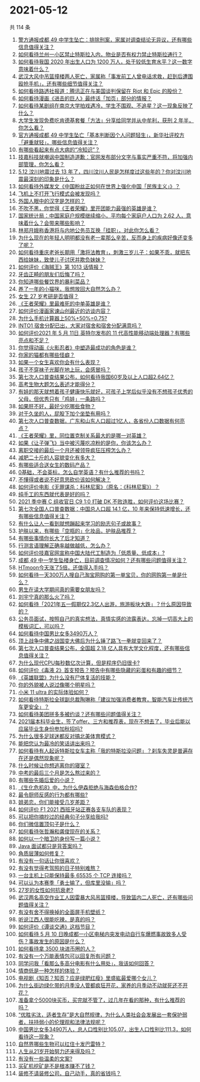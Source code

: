 # 2021-05-12

共 114 条

<!-- BEGIN -->
<!-- 最后更新时间 Wed May 12 2021 14:02:12 GMT+0800 (China Standard Time) -->

1. [警方通报成都 49
   中学生坠亡：排除刑案，家属对调查结论无异议，还有哪些信息值得关注？](https://www.zhihu.com/question/458909971)
2. [如何看待兰州一小区禁止特斯拉入内，物业是否有权力禁止特斯拉通行？](https://www.zhihu.com/question/458089175)
3. [如何看待我国 2020 年出生人口为 1200
   万人，处于较低生育水平？这一数字意味着什么？](https://www.zhihu.com/question/458828004)
4. [武汉大风中吊篮撞楼两人死亡，家属称「事发前工人曾电话求救，赶到后遭围殴抢手机」，还有哪些细节值得关注？](https://www.zhihu.com/question/458864077)
5. [如何看待路透社报道：腾讯正在与美国谈判保留在 Riot 和 Epic
   的股份？](https://www.zhihu.com/question/458041957)
6. [如何看待漫画《进击的巨人》最终话「加页」部分的情报？](https://www.zhihu.com/question/458937970)
7. [如何看待某剧组在南京大学拍戏遇冷，学生不围观、不追星？这一现象反映了什么？](https://www.zhihu.com/question/458770659)
8. [大学生发现免费吃肯德基套餐「方法」分享给同学并从中牟利，获刑 2
   年半，你怎么看？](https://www.zhihu.com/question/458862544)
9. [官方通报成都 49
   中学生坠亡「基本判断因个人问题轻生」，新华社评校方「避重就轻」，哪些信息值得关注？](https://www.zhihu.com/question/458795206)
10. [有哪些看起来有点大病的“冷知识”？](https://www.zhihu.com/question/458360832)
11. [技嘉科技就嘲讽中国制造道歉：官网发布部分文字与事实严重不符，将加强内部管理，你怎么看？](https://www.zhihu.com/question/458846399)
12. [5.12 汶川地震过去 13
    年了，四川汶川人民是怎样度过这些年的？你对汶川地震最深刻的印象是什么？](https://www.zhihu.com/question/458967831)
13. [如何看待外媒发文《中国粉丝正如何在世界上强化中国「民族主义」》？](https://www.zhihu.com/question/458741420)
14. [飞机上不打开飞行模式会被发现吗？](https://www.zhihu.com/question/448267257)
15. [外国人眼中的汉字是怎样的？](https://www.zhihu.com/question/35963650)
16. [不吹不黑，你觉得《王者荣耀》里开团能力最强的英雄是谁？](https://www.zhihu.com/question/457720589)
17. [国家统计局：中国家庭户规模继续缩小，平均每个家庭户人口为 2.62
    人，意味着什么？会带来哪些影响？](https://www.zhihu.com/question/458817764)
18. [林郑月娥称香港将与内地公务员互换「挂职」，对此你怎么看？](https://www.zhihu.com/question/458804652)
19. [为什么现在的年轻人明明都没有老一辈那么辛苦，反而身上的疾病好像还变多了呢？](https://www.zhihu.com/question/458382123)
20. [如何看待重庆老爸长期用「激将法教育」，刺激三岁儿子：如果不乖，就把东西给妹妹，致使儿子讨厌并欺负妹妹？](https://www.zhihu.com/question/458830152)
21. [如何评价《海贼王》第 1013 话情报？](https://www.zhihu.com/question/458923937)
22. [牙齿正畸的朋友们后悔了吗？](https://www.zhihu.com/question/308980503)
23. [你知道哪些餐饮界的暴利菜品？](https://www.zhihu.com/question/430100068)
24. [养了一年的小猫咪，我想放回大自然怎么办？](https://www.zhihu.com/question/457533958)
25. [女生 27 岁考研是否值得？](https://www.zhihu.com/question/443951009)
26. [《王者荣耀》里最难死的中单英雄是谁？](https://www.zhihu.com/question/458262505)
27. [如何评价漫画家谏山创最近的访谈内容？](https://www.zhihu.com/question/457336083)
28. [为什么手机计算器上50%+50%=0.75?](https://www.zhihu.com/question/453500291)
29. [INTO1 宿舍分配已出，大家对宿舍和宿舍分配满意吗？](https://www.zhihu.com/question/458665728)
30. [如何评价2021 年 5 月 11日 英特尔发布的 11
    代高性能移动端处理器？有哪些亮点和不足？](https://www.zhihu.com/question/458908921)
31. [你觉得动画《火影忍者》中塑造最成功的角色是谁？](https://www.zhihu.com/question/456497122)
32. [你家的猫都有哪些怪癖？](https://www.zhihu.com/question/458176825)
33. [如果一个女生喜欢你会有什么表现？](https://www.zhihu.com/question/456917552)
34. [孩子不穿袜子光脚在地上玩，会感冒吗？](https://www.zhihu.com/question/458311930)
35. [第七次人口普查结果公布，如何看待我国60岁及以上人口超2.64亿？](https://www.zhihu.com/question/458815573)
36. [高考生物大题怎么表述才能得分？](https://www.zhihu.com/question/385995155)
37. [有娃的那天就想着孩子健康快乐就好，可孩子上学后似乎没有不想孩子优秀的父母，但优秀只有「鸡娃」一条路吗？](https://www.zhihu.com/question/454214876)
38. [如果肝不好，最好少吃哪些食物？](https://www.zhihu.com/question/435738194)
39. [对于久坐的人，屁股下加个坐垫有用吗？](https://www.zhihu.com/question/355087220)
40. [第七次人口普查数据，广东和山东人口超过1亿人，各省份人口数据有何亮点？](https://www.zhihu.com/question/458855355)
41. [《王者荣耀》里，同位置克制关系最大的是哪一对英雄？](https://www.zhihu.com/question/456526948)
42. [如果《让子弹飞》当中被污蔑吃凉粉的是你，你该怎么办？](https://www.zhihu.com/question/333769627)
43. [离职交接的最后一个月还被领导疯狂压榨怎么办？](https://www.zhihu.com/question/455719427)
44. [减肥二十斤的人容貌变化有多大？](https://www.zhihu.com/question/339245837)
45. [有哪些适合送女生的数码产品？](https://www.zhihu.com/question/336683061)
46. [0基础，不会英标，怎么自学英语？有什么推荐的书吗？](https://www.zhihu.com/question/450956867)
47. [不懂得或者说不好意思砍价该如何解决？](https://www.zhihu.com/question/457999875)
48. [如何评价电影《无罪谋杀：科林尼案》（原名：《科林尼案》）？](https://www.zhihu.com/question/425096131)
49. [纯手工的东西就代表是好的吗？](https://www.zhihu.com/question/443837003)
50. [2021 季中赛 C 组收官日 C9 1:0 打破 DK
    不败连胜，如何评价这场比赛？](https://www.zhihu.com/question/458906118)
51. [第七次全国人口普查数据：中国总人口超 14.1 亿，10
    年来保持低速增长，还有哪些信息值得关注？](https://www.zhihu.com/question/458811096)
52. [有什么让人一看到就想蹦起来学习的励志句子或故事？](https://www.zhihu.com/question/362150253)
53. [护肤以来，有哪些「空瓶的」化妆品，护肤品推荐？](https://www.zhihu.com/question/298481944)
54. [有哪些事情你长大了后才知道？](https://www.zhihu.com/question/392785137)
55. [行测言语理解正确率越做越低，怎么办？](https://www.zhihu.com/question/316739796)
56. [如何评价技嘉官网宣称中国大陆代工制造为「低质量、低成本」?](https://www.zhihu.com/question/458796364)
57. [成都 49
    中一学生坠楼身亡，目前调查情况如何？还有哪些问题值得关注？](https://www.zhihu.com/question/458690995)
58. [HTmoon今天涨了5倍，还值得入手吗？](https://www.zhihu.com/question/458753981)
59. [如何看待一天300万人搜自己淘宝网购的第一单宝贝，你的网购第一单是什么？](https://www.zhihu.com/question/458802423)
60. [男生在读大学期间真的需要女朋友吗？](https://www.zhihu.com/question/22503810)
61. [刘宇宁真的那么火了吗？](https://www.zhihu.com/question/455642291)
62. [如何看待「2021年五一假期仅2.3亿人出游，旅游板块大跌」？什么原因导致的？](https://www.zhihu.com/question/458156454)
63. [公务员面试，按照自己的真实想法，真情实感的流露表达，忘掉一切高大上的模板词汇，可以吗？](https://www.zhihu.com/question/453765153)
64. [如何看待中国男比女多3490万人？](https://www.zhihu.com/question/458812341)
65. [顶上战争中佛之战国变大佛后为什么锤了路飞一拳就变回来了？](https://www.zhihu.com/question/458446208)
66. [第七次人口普查结果公布，全国超 2.18
    亿人具有大学文化程度，还有哪些信息值得关注？](https://www.zhihu.com/question/458813993)
67. [为什么现代CPU每秒数亿次计算，但是程序仍旧很卡?](https://www.zhihu.com/question/458730114)
68. [如何评价《毒液
    2》首支预告？预告中有哪些隐藏的彩蛋和有趣的细节？](https://www.zhihu.com/question/458745668)
69. [《英雄联盟》为什么没有尸体复活的技能？](https://www.zhihu.com/question/456810195)
70. [你的外貌被人说过像哪个明星吗？](https://www.zhihu.com/question/367145594)
71. [小米 11 ultra 的实际体验如何？](https://www.zhihu.com/question/452077572)
72. [如何看待特斯拉全球副总裁陶琳称「建议加强消费者教育，智能汽车比传统汽车更安全」？](https://www.zhihu.com/question/458706368)
73. [如何看待美团拼多多被约谈？还有哪些问题值得关注？](https://www.zhihu.com/question/458736672)
74. [2021届本科毕业生，签了offer、三方和推荐表，现在不想去了，毕业后能以应届毕业生身份参加秋招吗?](https://www.zhihu.com/question/457035243)
75. [为什么很多足球迷都反对搞北美体育模式？](https://www.zhihu.com/question/455862468)
76. [能把您认为最冷的笑话讲出来吗？](https://www.zhihu.com/question/447799067)
77. [如何看待有人起诉特斯拉女车主称「我的特斯拉没问题」？刹车失灵是普遍存在还是偶然现象呢？](https://www.zhihu.com/question/458816200)
78. [什么时候让你想逃离你的寝室？](https://www.zhihu.com/question/347465641)
79. [中考的最后三个月是怎么熬过来的？](https://www.zhihu.com/question/271660970)
80. [有哪些先婚后爱的小说？](https://www.zhihu.com/question/338154133)
81. [《生化危机8》中，为什么伊森拒绝与海森伯格合作?](https://www.zhihu.com/question/458416736)
82. [最令厨师反感的行为都有哪些?](https://www.zhihu.com/question/454913246)
83. [姐弟恋，你们能接受几岁差距？](https://www.zhihu.com/question/389750479)
84. [如何评价 F1 2021 西班牙站正赛各支车队的表现？](https://www.zhihu.com/question/458592073)
85. [可以把你摘抄过的经典句子分享给我吗?](https://www.zhihu.com/question/455305675)
86. [你们微信置顶句子是什么？](https://www.zhihu.com/question/353636992)
87. [如何看待张哲瀚和龚俊现在的关系？](https://www.zhihu.com/question/458226340)
88. [如何以一个暗卫的身份写一篇小说？](https://www.zhihu.com/question/454209684)
89. [Java 面试都只是背答案吗？](https://www.zhihu.com/question/452184164)
90. [角质层薄如何修复？](https://www.zhihu.com/question/27090854)
91. [有没有一句话让你很喜欢？](https://www.zhihu.com/question/314113669)
92. [有没有觉得考驾照的日子特别难熬？](https://www.zhihu.com/question/305986066)
93. [一台主机上只能保持最多 65535 个 TCP 连接吗？](https://www.zhihu.com/question/361111920)
94. [可以认为本赛季「勇士输了，但库里没输」吗？](https://www.zhihu.com/question/457259616)
95. [27岁的女性如何抗衰老?](https://www.zhihu.com/question/31794802)
96. [武汉两名高空作业工人因雷暴大风吊篮撞楼，导致篮内二人死亡，还有哪些问题值得关注？](https://www.zhihu.com/question/458802058)
97. [有没有舍不得换掉的全面屏手机壁纸？](https://www.zhihu.com/question/420662927)
98. [听说江西人很能吃辣，是真的吗？](https://www.zhihu.com/question/406439662)
99. [如何评价《谭谈交通》这档节目？](https://www.zhihu.com/question/41467514)
100. [如何看待 5 月 10
     日晚成都一小区电梯内突发电动自行车爆燃事故致多人受伤？事故发生的原因是什么？](https://www.zhihu.com/question/458774852)
101. [如何看待拿 3500 块进币圈的人？](https://www.zhihu.com/question/458207096)
102. [有没有一个万能表情包可以回复所有问题？](https://www.zhihu.com/question/341311495)
103. [同学问我「看那么多高分电影有什么用处」，我该如何回答？](https://www.zhihu.com/question/445536824)
104. [情商低是一种怎样的体验？](https://www.zhihu.com/question/26759808)
105. [电视剧《知否？知否？应是绿肥红瘦》里盛紘最爱哪个女儿？](https://www.zhihu.com/question/457046905)
106. [为什么街边绿化带的月季没人管都疯狂开花，家养的月季动不动就死还不开花？](https://www.zhihu.com/question/458723730)
107. [准备拿个5000块买币，买完就不管了，过几年在看的那种，有什么推荐的吗？](https://www.zhihu.com/question/457414385)
108. [“优胜劣汰，适者生存”是大自然规律，为什么人类社会会发展出一套保护弱者，扶持弱小的伦理观和法律法规呢？](https://www.zhihu.com/question/458755052)
109. [中国男比女多3490万人，总人口性别比105.07，出生人口性别比111.3，如何看待这一现象？](https://www.zhihu.com/question/458812209)
110. [自然界哪些生物可以扛住十发巴雷特？](https://www.zhihu.com/question/458544903)
111. [人生从21岁开始努力还来得及吗？](https://www.zhihu.com/question/404893881)
112. [有没有一些温柔的文案?](https://www.zhihu.com/question/450998242)
113. [买矿机挖矿是不是根本赚不了钱？](https://www.zhihu.com/question/457183375)
114. [装修不请装修公司，自己动手，真的省钱吗？](https://www.zhihu.com/question/448461605)

<!-- END -->
